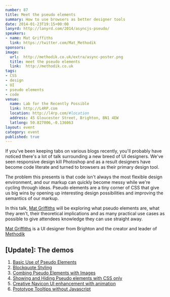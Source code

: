 ```yaml
---
number: 87
title: Meet the pseudo elements
summary: How to use browsers as better designer tools
date: 2014-01-23T19:15+00:00
lanyrd: http://lanyrd.com/2014/asyncjs-pseudo/
speakers:
- name: Mat Griffiths
  link: https://twitter.com/Mat_Methodik
sponsors:
image:
  url:  http://methodik.co.uk/extra/async-poster.png
  title: meet the pseudo elements
  link:  http://methodik.co.uk
tags:
- CSS
- design
- UI
- pseudo elements
- code
venue:
  name: Lab for the Recently Possible
  link: http://L4RP.com
  location: http://l4rp.com/#location
  address: 45 Gloucester Street, Brighton, BN1 4EW
  latlong: 50.827006,-0.136063
layout: event
category: event
published: true
---
```


If you've been keeping tabs on various blogs recently, you'll probably have noticed there's a lot of talk surrounding a new breed of UI designers. We've seen responsive design kill Photoshop and as a result designers have become code literate and turned to browsers as their primary design tool.

The problem this presents is that code isn't always the most flexible design environment, and our markup can quickly become messy while we're cycling through ideas. Pseudo elements are a tiny corner of CSS that give us big wins by opening up interesting design possibilities and improving the semantics of our markup.

In this talk, [Mat Griffiths](https://twitter.com/Mat_Methodik) will be exploring what pseudo elements are, what they aren't, their theoretical implications and as many practical use cases as possible to give attendees knowledge they can use straight away.

[Mat Griffiths](https://twitter.com/Mat_Methodik) is a UI designer from Brighton and the creator and leader of [Methodik](http://methodik.co.uk)

## [Update]: The demos

1. [Basic Use of Pseudo Elements](http://codepen.io/methodik/pen/xrfEH)
1. [Blockquote Styling](http://codepen.io/methodik/pen/KFlhr)
1. [Combing Pseudo Elements with Images](http://codepen.io/methodik/pen/HenvK)
1. [Showing and Hiding Pseudo elements with CSS only](http://codepen.io/methodik/pen/knKvb)
1. [Creative Navicon UI enhancement with animation](http://codepen.io/methodik/pen/djtGF)
1. [Prototype Tooltips without Javascript](http://codepen.io/methodik/pen/BCGkj)
